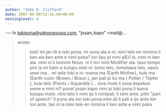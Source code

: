 ```yaml
---
author: "John E. Clifford"
date: 2007-09-06T15:41:00+00:00
nestinglevel: 0
---
```

\---
 In [tokipona@yahoogroups.com](mailto://tokipona@yahoogroups.com), "josan\_kapo" <mail@...
> wrote:

>> toki! mi jan lili e toki pona. mi sona ala e ni: nimi telo en nimima li ken ala ken ante e nimi
> poka? lon lipu pi nimi alE/I la, nimi ni ken ala. nimi ni li lonnimi Noun. ni li lon nimi Modifier
> ala. taso tempo pini la mi lukin e kulupu nimi ni: tomo telo, tomotawa telo, nasin sewi ma…
>> mi wile toki e ni: mama ma (Earth Mother), kule ma (Earth-color /Brown / Braun ), jan pali pi
> ko ma ( Potter / Töpfer ), kule telo (Paints / Aquarelle )…
>> sina mute li sona kepekan seme e nimi ni?
>> pona!
> josan kapo
>nimi pi toki pona li kama kulupu mute. nimi telo li nimi ijo li nimipali, li nimi ante. pilin "part of speech" li pona ala lon toki pona.nimi ali li pali e ijo ante lon lon ante. tan ni la nimi tele en nimima li ken ante e nimi poka